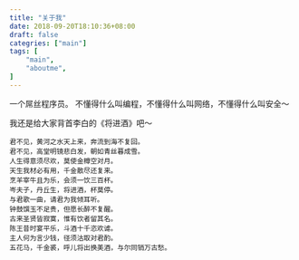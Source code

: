 ```yaml
---
title: "关于我"
date: 2018-09-20T18:10:36+08:00
draft: false
categries: ["main"]
tags: [
    "main",
    "aboutme",
]
---
```


一个屌丝程序员。
不懂得什么叫编程，不懂得什么叫网络，不懂得什么叫安全～

我还是给大家背首李白的《将进酒》吧～

```
君不见，黄河之水天上来，奔流到海不复回。
君不见，高堂明镜悲白发，朝如青丝暮成雪。
人生得意须尽欢，莫使金樽空对月。
天生我材必有用，千金散尽还复来。
烹羊宰牛且为乐，会须一饮三百杯。
岑夫子，丹丘生，将进酒，杯莫停。
与君歌一曲，请君为我倾耳听。
钟鼓馔玉不足贵，但愿长醉不复醒。
古来圣贤皆寂寞，惟有饮者留其名。
陈王昔时宴平乐，斗酒十千恣欢谑。
主人何为言少钱，径须沽取对君酌。
五花马，千金裘，呼儿将出换美酒，与尔同销万古愁。
```